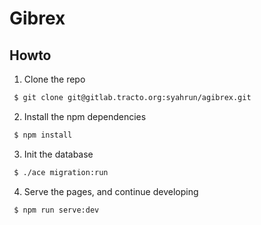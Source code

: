 # Gibrex

## Howto

1. Clone the repo
``` bash
 $ git clone git@gitlab.tracto.org:syahrun/agibrex.git
```

2. Install the npm dependencies
``` bash
 $ npm install
```

3. Init the database
``` bash
 $ ./ace migration:run
```

4. Serve the pages, and continue developing
``` bash
 $ npm run serve:dev
```
